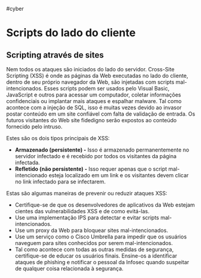#cyber 

# Scripts do lado do cliente

## Scripting através de sites

Nem todos os ataques são iniciados do lado do servidor. Cross-Site Scripting (XSS) é onde as páginas da Web executadas no lado do cliente, dentro de seu próprio navegador da Web, são injetadas com scripts mal-intencionados. Esses scripts podem ser usados pelo Visual Basic, JavaScript e outros para acessar um computador, coletar informações confidenciais ou implantar mais ataques e espalhar malware. Tal como acontece com a injeção de SQL, isso é muitas vezes devido ao invasor postar conteúdo em um site confiável com falta de validação de entrada. Os futuros visitantes do Web site fidedigno serão expostos ao conteúdo fornecido pelo intruso.

Estes são os dois tipos principais de XSS:

- **Armazenado (persistente) -** Isso é armazenado permanentemente no servidor infectado e é recebido por todos os visitantes da página infectada.
- **Refletido (não persistente) -** Isso requer apenas que o script mal-intencionado esteja localizado em um link e os visitantes devem clicar no link infectado para se infectarem.

Estas são algumas maneiras de prevenir ou reduzir ataques XSS:

- Certifique-se de que os desenvolvedores de aplicativos da Web estejam cientes das vulnerabilidades XSS e de como evitá-las.
- Use uma implementação IPS para detectar e evitar scripts mal-intencionados.
- Use um proxy da Web para bloquear sites mal-intencionados.
- Use um serviço como o Cisco Umbrella para impedir que os usuários naveguem para sites conhecidos por serem mal-intencionados.
- Tal como acontece com todas as outras medidas de segurança, certifique-se de educar os usuários finais. Ensine-os a identificar ataques de phishing e notificar o pessoal da Infosec quando suspeitar de qualquer coisa relacionada à segurança.























